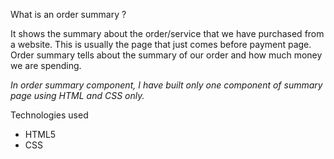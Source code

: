 What is an order summary ? 

It shows the summary about the order/service that we have purchased from a website. This is usually the page that just comes before payment page. Order summary tells about the summary of our order and how much money we are spending. 

_In order summary component, I have built only one component of summary page using HTML and CSS only._

Technologies used
- HTML5
- CSS